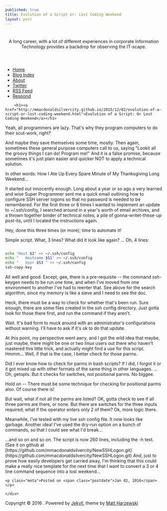 ```yaml
---
published: true
title: Evolution of a Script or: Lost Coding Weekend
layout: post
---
```

<!DOCTYPE html>
<html>
<head>

  <meta charset="UTF-8">
  <title>It is all about me...</title>
  <meta name="viewport" content="width=device-width">

  <!--[if lt IE 9]>
    <script src="http://html5shiv.googlecode.com/svn/trunk/html5.js"></script>
  <![endif]-->

  <link href="/assets/css/style.css" rel="stylesheet" />
  <link href="/assets/css/colors-dark.css" rel="stylesheet" />

</head>

<body>

<header id="header">
    <h1><a href="/"><i class="icon-sun"></i> </a></h1>
    <p>A long career, with a lot of different experiences in corporate Information Technology provides a backdrop for observing the IT-scape.</p>
  </header>
  <div id="page">
    <div id="sidebar">
      <nav>
        <ul>
          <li><a href="/">Home</a></li>
          <li><a href="/archives">Blog Index</a></li>
          <li><a href="/about">About</a></li>
          <li><a href="http://twitter.com/mmacdonaldscp">Twitter</a></li>
          <li><a href="/feed.xml">RSS Feed</a></li>
          <li><a href="mailto:contact@silvercityenterprises.com">Respond</a></li>
        </ul>
      </nav>
    </div>
    <div id="content">
      <article class="post">

	
		<h1><a href="http://mmacdonaldsilvercity.github.io/2015/12/02/evolution-of-a-script-or-lost-coding-weekend.html">Evolution of a Script: Or Lost Coding Weekend</a></h1>
<div class="post-content">

<p>Yeah, all programmers are lazy.  That's why they program computers to do their scut-work, right? </p> 

<p>And maybe they save themselves some time, mostly.  Then again, sometimes these general purpose computers call to us, saying "Lookit all the groovy things I can do!  Program me!"  And it is a false promise, because sometimes it's just plain easier and quicker NOT to apply a technical solution.</p>

<p>In other words:  How I Ate Up Every Spare Minute of My Thanksgiving Long Weekend...</p>

<p>It started out innocently enough.  Long about a year or so ago a very learned and wise Super Programmer sent me a quick email outlining how to configure SSH server logons so that no password is needed to be remembered.  For the first three or 8 times I wanted to implement an update to ~/.ssh/config, I searched around in a year's worth of email archives, and a thrown together binder of technical notes, a pile of gonna-writet-these-up post-its, until I located the instructions again. </p> 

<p>Hey, done this three times (or more); time to automate it!</p>

<p>Simple script.  What, 3 lines?  What did it look like again? ... Oh, 4 lines:</p>

``` bash  

echo "Host $2" >> ~/.ssh/config  
echo "   Hostname $S1" >> ~/.ssh/config  
echo "   User $S3 " >> ~/.ssh/config  
ssh-copy-key  
```

<p>All well and good.  Except, gee, there is a pre-requisite -- the command ssh-keygen needs to be run one time, and when I've moved from one environment to another I've had to reenter that.  See above for the search algorithm, since my memory is like a sieve and I need to see the doc.</p>

<p>Heck, there must be a way to check for whether that's been run.  Sure enough, there are some files created in the ssh config directory.  Just gotta look for those there first, and run the command if they aren't.</p>

<p>Wait.  It's bad form to muck around with an administrator's configurations without warning.  I'll have to ask if it's ok to do that update.</p>

<p>At this point, my perspective went awry, and I got the wild idea that maybe, just maybe, there might be one or two linux users out there who haven't mastered this little trick, and actually might find a use for this script.  Hmmm... Well, if that is the case, I better check for those parms.</p>

<p>Did I ever know how to check for parms in bash scripts?  If I did, I forgot it or it got mixed up with other formats of the same thing in other languages.  ... Oh, getopts.  But it checks for switches, not positional parms.  No biggee.</p>

<p>Hold on -- There must be some technique for checking for positional parms also.  Of course there is! </p> 

<p>But wait, what if not all the parms are listed?  OK, gotta check to see if all three parms are there, or none.  But there are switches for the three inputs required; what if the operator enters only 2 of them?  Ok, more logic there.</p>

<p>Meanwhile, I've tested with my live ssh config file.  It now looks like garbage.  Another idea!  I've used the dry-run option on a bunch of commands, so that I could see what I'd break...</p>

<p>...and so on and so on.  The script is now 260 lines, including the -h text.  (See it on github at [https://github.com/mmacdonaldsilvercity/NewSSHLogon.git](https://github.com/mmacdonaldsilvercity/NewSSHLogon.git) And, just to prove how easily developers get carried away, I'm thinking that this could make a really nice template for the next time that I want to convert a 3 or 4 line command sequence into a lost weekend...</p>

</div>

	<p class="meta">Posted on <span class="postdate">Jan 02, 2016</span></p>

</article>

    </div>
  </div>
  <footer id="footer">
    <p class="copyright">Copyright &copy; 2016 . Powered by <a href="http://jekyllrb.com">Jekyll</a>, theme by <a href="http://www.webmaster-source.com">Matt Harzewski</a></p>
  </footer>
  <script src="//ajax.googleapis.com/ajax/libs/jquery/1.10.1/jquery.min.js"></script>
  <script src="/assets/js/jquery.mobilemenu.min.js"></script>
  <script>
    $(document).ready(function(){
      $('#sidebar nav ul').mobileMenu({'topOptionText': 'Menu', 'prependTo': '#sidebar nav'});
    });
  </script>



</body>
</html>